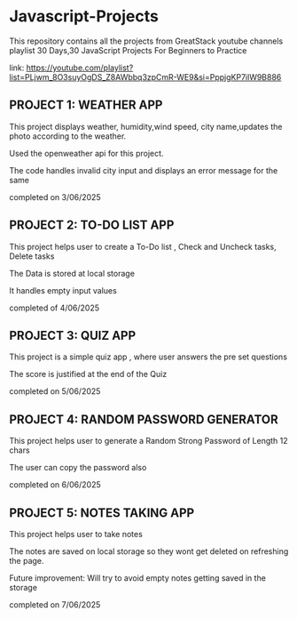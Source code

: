 # Javascript-Projects

This repository contains all the projects from GreatStack youtube channels playlist 30 Days,30 JavaScript Projects For Beginners to Practice

link: https://youtube.com/playlist?list=PLjwm_8O3suyOgDS_Z8AWbbq3zpCmR-WE9&si=PppjgKP7ilW9B886

## PROJECT 1: WEATHER APP

This project displays weather, humidity,wind speed, city name,updates the photo according to the weather.

Used the openweather api for this project.

The code handles invalid city input and displays an error message for the same

completed on 3/06/2025

## PROJECT 2: TO-DO LIST APP

This project helps user to create a To-Do list , Check and Uncheck tasks, Delete tasks

The Data is stored at local storage

It handles empty input values

completed of 4/06/2025

## PROJECT 3: QUIZ APP

This project is a simple quiz app , where user answers the pre set questions 

The score is justified at the end of the Quiz

completed on 5/06/2025

## PROJECT 4: RANDOM PASSWORD GENERATOR

This project helps user to generate a Random Strong Password of Length 12 chars

The user can copy the password also

completed on 6/06/2025

## PROJECT 5: NOTES TAKING APP

This project helps user to take notes 

The notes are saved on local storage so they wont get deleted on refreshing the page.

Future improvement: Will try to avoid empty notes getting saved in the storage

completed on 7/06/2025
